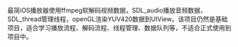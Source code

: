 最简iOS播放器使用ffmpeg软解码视频数据，SDL_audio播放音频数据，SDL_thread管理线程，openGL渲染YUV420数据到UIView。该项目仍然是基础项目，适合学习播放流程、解码流程、线程管理、数据队列等，不适合正式使用到项目中。